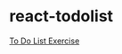 # react-todolist

<a href= "https://cintiabsza.github.io/react-todolist.html">  To Do List Exercise
